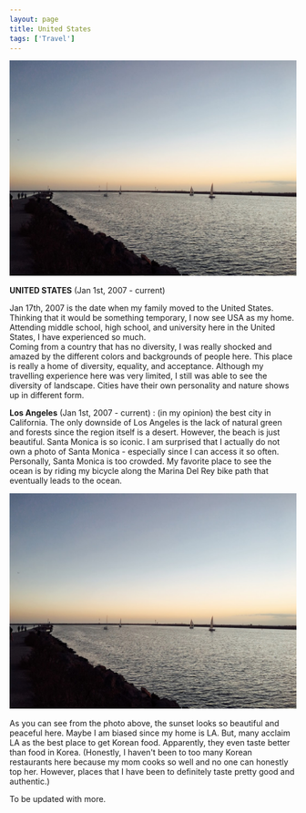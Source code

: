 ```yaml
---
layout: page
title: United States
tags: ['Travel']
---
```


<img src='/assets/postpics/marinadel.jpg'> 

<b>UNITED STATES</b> (Jan 1st, 2007 - current)

<p>Jan 17th, 2007 is the date when my family moved to the United States.<br>
Thinking that it would be something temporary, I now see USA as my home.<br>
Attending middle school, high school, and university here in the United States, I have experienced so much. <br>
Coming from a country that has no diversity, I was really shocked and amazed by the different colors and backgrounds of people here. 
This place is really a home of diversity, equality, and acceptance. Although my travelling experience here was very limited, I still was able to see the diversity of landscape. Cities have their own personality and nature shows up in different form. <br>
</p>
<p>
<b>Los Angeles</b> (Jan 1st, 2007 - current) : 
(in my opinion) the best city in California. The only downside of Los Angeles is the lack of natural green and forests since the region itself is a desert. However, the beach is just beautiful. Santa Monica is so iconic. I am surprised that I actually do not own a photo of Santa Monica - especially since I can access it so often. Personally, Santa Monica is too crowded. My favorite place to see the ocean is by riding my bicycle along the Marina Del Rey bike path that eventually leads to the ocean.
</p>

<img src='/assets/postpics/marinadel.jpg'> 

<p>
As you can see from the photo above, the sunset looks so beautiful and peaceful here. Maybe I am biased since my home is LA. But, many acclaim LA as the best place to get Korean food. Apparently, they even taste better than food in Korea. (Honestly, I haven't been to too many Korean restaurants here because my mom cooks so well and no one can honestly top her. However, places that I have been to definitely taste pretty good and authentic.)
</p>
To be updated with more. 